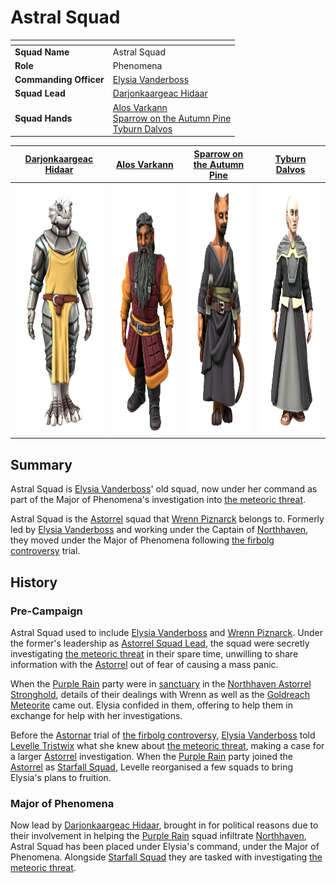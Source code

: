 # Astral Squad

| []() | |
| --- | --- |
| **Squad Name** | Astral Squad | squad.2
| **Role** | Phenomena |
| **Commanding Officer** | [Elysia Vanderboss](../../../characters/elysia-vanderboss.md) |
| **Squad Lead** | [Darjonkaargeac Hidaar](../../../characters/darjonkaargeac-hidaar.md) |
| **Squad Hands** | [Alos Varkann](../../../characters/alos-varkann.md)<br />[Sparrow on the Autumn Pine](../../../characters/sparrow-on-the-autumn-pine.md)<br />[Tyburn Dalvos](../../../characters/tyburn-dalvos.md) |

| [Darjonkaargeac Hidaar](../../../characters/darjonkaargeac-hidaar.md) | [Alos Varkann](../../../characters/alos-varkann.md) | [Sparrow on the Autumn Pine](../../../characters/sparrow-on-the-autumn-pine.md) | [Tyburn Dalvos](../../../characters/tyburn-dalvos.md) |
|:---:|:---:|:---:|:---:|
| <img src="https://raw.githubusercontent.com/jesskelsall/astarus-images/main/people/portraits/0a64ffd6aaf731b7.png" height="400" /> | <img src="https://raw.githubusercontent.com/jesskelsall/astarus-images/main/people/portraits/601e5a966741b4ba.png" height="400" /> | <img src="https://raw.githubusercontent.com/jesskelsall/astarus-images/main/people/portraits/41e0b0962f18eb6b.png" height="400" /> | <img src="https://raw.githubusercontent.com/jesskelsall/astarus-images/main/people/portraits/34859beef3fb999b.png" height="400" /> |

## Summary

Astral Squad is [Elysia Vanderboss](../../../characters/elysia-vanderboss.md)' old squad, now under her command as part of the Major of Phenomena's investigation into [the meteoric threat](../../../storylines/the-meteoric-threat.md).

Astral Squad is the [Astorrel](../astorrel.md) squad that [Wrenn Piznarck](../../../characters/wrenn-piznarck.md) belongs to. Formerly led by [Elysia Vanderboss](../../../characters/elysia-vanderboss.md) and working under the Captain of [Northhaven](../../../places/cities/northhaven.md), they moved under the Major of Phenomena following [the firbolg controversy](../../../storylines/ended/the-firbolg-controversy.md) trial.

## History

### Pre-Campaign

Astral Squad used to include [Elysia Vanderboss](../../../characters/elysia-vanderboss.md) and [Wrenn Piznarck](../../../characters/wrenn-piznarck.md). Under the former's leadership as [Astorrel Squad Lead](../ranks/astorrel-squad-lead.md), the squad were secretly investigating [the meteoric threat](../../../storylines/the-meteoric-threat.md) in their spare time, unwilling to share information with the [Astorrel](../astorrel.md) out of fear of causing a mass panic.

When the [Purple Rain](../../../campaigns/purple-rain.md) party were in [sanctuary](../sanctuary.md) in the [Northhaven Astorrel Stronghold](../../../places/strongholds/northhaven-astorrel-stronghold.md), details of their dealings with Wrenn as well as the [Goldreach Meteorite](../../../items/meteoric/meteorites/goldreach-meteorite.md) came out. Elysia confided in them, offering to help them in exchange for help with her investigations.

Before the [Astornar](../../astornar.md) trial of [the firbolg controversy](../../../storylines/ended/the-firbolg-controversy.md), [Elysia Vanderboss](../../../characters/elysia-vanderboss.md) told [Levelle Tristwix](../../../characters/levelle-tristwix.md) what she knew about [the meteoric threat](../../../storylines/the-meteoric-threat.md), making a case for a larger [Astorrel](../astorrel.md) investigation. When the [Purple Rain](../../../campaigns/purple-rain.md) party joined the [Astorrel](../astorrel.md) as [Starfall Squad](starfall-squad.md), Levelle reorganised a few squads to bring Elysia's plans to fruition.

### Major of Phenomena

Now lead by [Darjonkaargeac Hidaar](../../../characters/darjonkaargeac-hidaar.md), brought in for political reasons due to their involvement in helping the [Purple Rain](../../../campaigns/purple-rain.md) squad infiltrate [Northhaven](../../../places/cities/northhaven.md), Astral Squad has been placed under Elysia's command, under the Major of Phenomena. Alongside [Starfall Squad](starfall-squad.md) they are tasked with investigating [the meteoric threat](../../../storylines/the-meteoric-threat.md).
